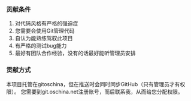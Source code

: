 ### 贡献条件
1. 对代码风格有严格的强迫症
2. 您需要会使用Git管理代码
3. 自认为能熟练驾驭此项目
4. 有严格的测试bug能力
5. 最好有团队合作经验，没有的话最好能听管理员安排

### 贡献方式
本项目托管在gitoschina，但在推送时会同时同步GitHub（只有管理员才有权限）。
您需要到git.oschina.net注册账号，而后联系我，从而给您分配权限。


